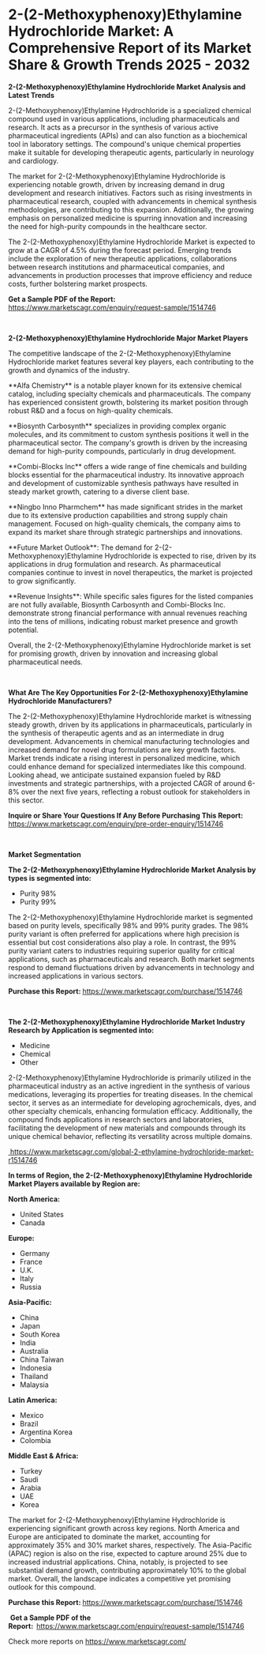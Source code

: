 <p><h1>2-(2-Methoxyphenoxy)Ethylamine Hydrochloride Market: A Comprehensive Report of its Market Share & Growth Trends 2025 - 2032</h1></p><p><strong>2-(2-Methoxyphenoxy)Ethylamine Hydrochloride Market Analysis and Latest Trends</strong></p>
<p><p>2-(2-Methoxyphenoxy)Ethylamine Hydrochloride is a specialized chemical compound used in various applications, including pharmaceuticals and research. It acts as a precursor in the synthesis of various active pharmaceutical ingredients (APIs) and can also function as a biochemical tool in laboratory settings. The compound's unique chemical properties make it suitable for developing therapeutic agents, particularly in neurology and cardiology.</p><p>The market for 2-(2-Methoxyphenoxy)Ethylamine Hydrochloride is experiencing notable growth, driven by increasing demand in drug development and research initiatives. Factors such as rising investments in pharmaceutical research, coupled with advancements in chemical synthesis methodologies, are contributing to this expansion. Additionally, the growing emphasis on personalized medicine is spurring innovation and increasing the need for high-purity compounds in the healthcare sector.</p><p>The 2-(2-Methoxyphenoxy)Ethylamine Hydrochloride Market is expected to grow at a CAGR of 4.5% during the forecast period. Emerging trends include the exploration of new therapeutic applications, collaborations between research institutions and pharmaceutical companies, and advancements in production processes that improve efficiency and reduce costs, further bolstering market prospects.</p></p>
<p><strong>Get a Sample PDF of the Report:&nbsp;</strong> <a href="https://www.marketscagr.com/enquiry/request-sample/1514746?utm_campaign=1999&utm_medium=2&utm_source=Github&utm_content=ia&utm_term=17012025&utm_id=2-2-methoxyphenoxyethylamine-hydrochloride">https://www.marketscagr.com/enquiry/request-sample/1514746</a></p>
<p>&nbsp;</p>
<p><strong>2-(2-Methoxyphenoxy)Ethylamine Hydrochloride Major Market Players</strong></p>
<p><p>The competitive landscape of the 2-(2-Methoxyphenoxy)Ethylamine Hydrochloride market features several key players, each contributing to the growth and dynamics of the industry.</p><p>**Alfa Chemistry** is a notable player known for its extensive chemical catalog, including specialty chemicals and pharmaceuticals. The company has experienced consistent growth, bolstering its market position through robust R&D and a focus on high-quality chemicals.</p><p>**Biosynth Carbosynth** specializes in providing complex organic molecules, and its commitment to custom synthesis positions it well in the pharmaceutical sector. The company's growth is driven by the increasing demand for high-purity compounds, particularly in drug development.</p><p>**Combi-Blocks Inc** offers a wide range of fine chemicals and building blocks essential for the pharmaceutical industry. Its innovative approach and development of customizable synthesis pathways have resulted in steady market growth, catering to a diverse client base.</p><p>**Ningbo Inno Pharmchem** has made significant strides in the market due to its extensive production capabilities and strong supply chain management. Focused on high-quality chemicals, the company aims to expand its market share through strategic partnerships and innovations.</p><p>**Future Market Outlook**: The demand for 2-(2-Methoxyphenoxy)Ethylamine Hydrochloride is expected to rise, driven by its applications in drug formulation and research. As pharmaceutical companies continue to invest in novel therapeutics, the market is projected to grow significantly.</p><p>**Revenue Insights**: While specific sales figures for the listed companies are not fully available, Biosynth Carbosynth and Combi-Blocks Inc. demonstrate strong financial performance with annual revenues reaching into the tens of millions, indicating robust market presence and growth potential.</p><p>Overall, the 2-(2-Methoxyphenoxy)Ethylamine Hydrochloride market is set for promising growth, driven by innovation and increasing global pharmaceutical needs.</p></p>
<p>&nbsp;</p>
<p><strong>What Are The Key Opportunities For 2-(2-Methoxyphenoxy)Ethylamine Hydrochloride Manufacturers?</strong></p>
<p><p>The 2-(2-Methoxyphenoxy)Ethylamine Hydrochloride market is witnessing steady growth, driven by its applications in pharmaceuticals, particularly in the synthesis of therapeutic agents and as an intermediate in drug development. Advancements in chemical manufacturing technologies and increased demand for novel drug formulations are key growth factors. Market trends indicate a rising interest in personalized medicine, which could enhance demand for specialized intermediates like this compound. Looking ahead, we anticipate sustained expansion fueled by R&D investments and strategic partnerships, with a projected CAGR of around 6-8% over the next five years, reflecting a robust outlook for stakeholders in this sector.</p></p>
<p><strong>Inquire or Share Your Questions If Any Before Purchasing This Report:</strong> <a href="https://www.marketscagr.com/enquiry/pre-order-enquiry/1514746?utm_campaign=1999&utm_medium=2&utm_source=Github&utm_content=ia&utm_term=17012025&utm_id=2-2-methoxyphenoxyethylamine-hydrochloride">https://www.marketscagr.com/enquiry/pre-order-enquiry/1514746</a></p>
<p>&nbsp;</p>
<p><strong>Market Segmentation</strong></p>
<p><strong>The 2-(2-Methoxyphenoxy)Ethylamine Hydrochloride Market Analysis by types is segmented into:</strong></p>
<p><ul><li>Purity 98%</li><li>Purity 99%</li></ul></p>
<p><p>The 2-(2-Methoxyphenoxy)Ethylamine Hydrochloride market is segmented based on purity levels, specifically 98% and 99% purity grades. The 98% purity variant is often preferred for applications where high precision is essential but cost considerations also play a role. In contrast, the 99% purity variant caters to industries requiring superior quality for critical applications, such as pharmaceuticals and research. Both market segments respond to demand fluctuations driven by advancements in technology and increased applications in various sectors.</p></p>
<p><strong>Purchase this Report:&nbsp;</strong><a href="https://www.marketscagr.com/purchase/1514746?utm_campaign=1999&utm_medium=2&utm_source=Github&utm_content=ia&utm_term=17012025&utm_id=2-2-methoxyphenoxyethylamine-hydrochloride">https://www.marketscagr.com/purchase/1514746</a></p>
<p>&nbsp;</p>
<p><strong>The 2-(2-Methoxyphenoxy)Ethylamine Hydrochloride Market Industry Research by Application is segmented into:</strong></p>
<p><ul><li>Medicine</li><li>Chemical</li><li>Other</li></ul></p>
<p><p>2-(2-Methoxyphenoxy)Ethylamine Hydrochloride is primarily utilized in the pharmaceutical industry as an active ingredient in the synthesis of various medications, leveraging its properties for treating diseases. In the chemical sector, it serves as an intermediate for developing agrochemicals, dyes, and other specialty chemicals, enhancing formulation efficacy. Additionally, the compound finds applications in research sectors and laboratories, facilitating the development of new materials and compounds through its unique chemical behavior, reflecting its versatility across multiple domains.</p></p>
<p><a href="https://www.marketscagr.com/global-2-ethylamine-hydrochloride-market-r1514746?utm_campaign=1999&utm_medium=2&utm_source=Github&utm_content=ia&utm_term=17012025&utm_id=2-2-methoxyphenoxyethylamine-hydrochloride">&nbsp;https://www.marketscagr.com/global-2-ethylamine-hydrochloride-market-r1514746</a></p>
<p><strong>In terms of Region, the 2-(2-Methoxyphenoxy)Ethylamine Hydrochloride Market Players available by Region are:</strong></p>
<p>
    <p> <strong> North America: </strong>
        <ul>
            <li>United States</li>
            <li>Canada</li>
        </ul>
        </p> 
    <p> <strong> Europe: </strong>
        <ul>
            <li>Germany</li>
            <li>France</li>
            <li>U.K.</li>
            <li>Italy</li>
            <li>Russia</li>
        </ul>
        </p> 
    <p> <strong> Asia-Pacific: </strong>
        <ul>
            <li>China</li>
            <li>Japan</li>
            <li>South Korea</li>
            <li>India</li>
            <li>Australia</li>
            <li>China Taiwan</li>
            <li>Indonesia</li>
            <li>Thailand</li>
            <li>Malaysia</li>
        </ul>
        </p> 
    <p> <strong> Latin America: </strong>
        <ul>
            <li>Mexico</li>
            <li>Brazil</li>
            <li>Argentina Korea</li>
            <li>Colombia</li>
        </ul>
        </p> 
    <p> <strong> Middle East & Africa: </strong>
        <ul>
            <li>Turkey</li>
            <li>Saudi</li>
            <li>Arabia</li>
            <li>UAE</li>
            <li>Korea</li>
        </ul>
    </p>
    </p>
<p><p>The market for 2-(2-Methoxyphenoxy)Ethylamine Hydrochloride is experiencing significant growth across key regions. North America and Europe are anticipated to dominate the market, accounting for approximately 35% and 30% market shares, respectively. The Asia-Pacific (APAC) region is also on the rise, expected to capture around 25% due to increased industrial applications. China, notably, is projected to see substantial demand growth, contributing approximately 10% to the global market. Overall, the landscape indicates a competitive yet promising outlook for this compound.</p></p>
<p><strong>Purchase this Report: </strong><a href="https://www.marketscagr.com/purchase/1514746?utm_campaign=1999&utm_medium=2&utm_source=Github&utm_content=ia&utm_term=17012025&utm_id=2-2-methoxyphenoxyethylamine-hydrochloride">https://www.marketscagr.com/purchase/1514746</a></p>
<p>&nbsp;<strong>Get a Sample PDF of the Report:&nbsp;&nbsp;</strong><a href="https://www.marketscagr.com/enquiry/request-sample/1514746?utm_campaign=1999&utm_medium=2&utm_source=Github&utm_content=ia&utm_term=17012025&utm_id=2-2-methoxyphenoxyethylamine-hydrochloride">https://www.marketscagr.com/enquiry/request-sample/1514746</a></p>
<p><strong></strong></p>
<p>Check more reports on <a href="https://www.marketscagr.com/?utm_campaign=1999&utm_medium=2&utm_source=Github&utm_content=ia&utm_term=17012025&utm_id=2-2-methoxyphenoxyethylamine-hydrochloride">https://www.marketscagr.com/</a></p>